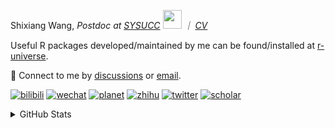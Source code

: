
<p>Shixiang Wang, <em>Postdoc at <a href="https://sysucc.org.cn/">SYSUCC</a> <img src="https://media.giphy.com/media/WUlplcMpOCEmTGBtBW/giphy.gif" width="30">  ｜ <a href="https://shixiangwang.github.io/cv-shixiang/">CV</a>
</em></p>

Useful R packages developed/maintained by me can be found/installed at [r-universe](https://shixiangwang.r-universe.dev/).

💬 Connect to me by
[discussions](https://github.com/ShixiangWang/self-study/discussions) or [email](mailto:shixiang1994wang@gmail.com). 

[![bilibili](https://img.shields.io/badge/王诗翔-B站-yellow)](https://space.bilibili.com/11553374) [![wechat](https://img.shields.io/badge/王诗翔-微信公众号-important)](https://shixiangwang.github.io/home/logo/qrcode.jpg) [![planet](https://img.shields.io/badge/王诗翔-知识星球-blueviolet)](https://t.zsxq.com/rBqbIei)  [![zhihu](https://img.shields.io/badge/王诗翔-知乎-blue)](https://www.zhihu.com/people/shixiangwang) [![twitter](https://img.shields.io/badge/WangShxiang-twitter-ff69b4)](https://twitter.com/WangShxiang) [![scholar](https://img.shields.io/badge/ShixiangWang-Scholar-00ffff)](https://scholar.google.com/citations?user=FvNp0NkAAAAJ) 

<details>
 
<summary>GitHub Stats</summary>


<!--START_SECTION:waka-->
**🐱 My GitHub Data** 

> 📦 4.5 MB Used in GitHub's Storage 
 > 
> 🏆 233 Contributions in the Year 2024
 > 
> 🚫 Not Opted to Hire
 > 
> 📜 91 Public Repositories 
 > 
> 🔑 28 Private Repositories 
 > 
**I'm an Early 🐤** 

```text
🌞 Morning                2413 commits        ████░░░░░░░░░░░░░░░░░░░░░   16.49 % 
🌆 Daytime                5882 commits        ██████████░░░░░░░░░░░░░░░   40.20 % 
🌃 Evening                5310 commits        █████████░░░░░░░░░░░░░░░░   36.29 % 
🌙 Night                  1027 commits        ██░░░░░░░░░░░░░░░░░░░░░░░   07.02 % 
```
📅 **I'm Most Productive on Wednesday** 

```text
Monday                   2244 commits        ████░░░░░░░░░░░░░░░░░░░░░   15.34 % 
Tuesday                  2541 commits        ████░░░░░░░░░░░░░░░░░░░░░   17.37 % 
Wednesday                2605 commits        ████░░░░░░░░░░░░░░░░░░░░░   17.80 % 
Thursday                 2261 commits        ████░░░░░░░░░░░░░░░░░░░░░   15.45 % 
Friday                   2361 commits        ████░░░░░░░░░░░░░░░░░░░░░   16.14 % 
Saturday                 1126 commits        ██░░░░░░░░░░░░░░░░░░░░░░░   07.70 % 
Sunday                   1494 commits        ███░░░░░░░░░░░░░░░░░░░░░░   10.21 % 
```


**I Mostly Code in R** 

```text
R                        82 repos            █████████████░░░░░░░░░░░░   52.56 % 
Shell                    11 repos            ██░░░░░░░░░░░░░░░░░░░░░░░   07.05 % 
JavaScript               8 repos             █░░░░░░░░░░░░░░░░░░░░░░░░   05.13 % 
Jupyter Notebook         5 repos             █░░░░░░░░░░░░░░░░░░░░░░░░   03.21 % 
Rust                     4 repos             █░░░░░░░░░░░░░░░░░░░░░░░░   02.56 % 
```




 Last Updated on 17/02/2024 18:46:15 UTC
<!--END_SECTION:waka-->

> These Readme stats are generated using github action [awesome-readme-stats](https://github.com/anmol098/waka-readme-stats)

-----

**NOTE: Top languages does not indicate my skill level or anything like that. It is just a metric of which languages have been hosted by me on GitHub based on the usage across repositories.**

</details>
